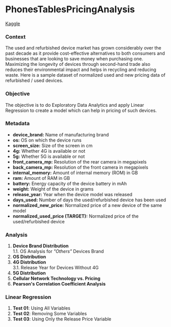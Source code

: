 # PhonesTablesPricingAnalysis

[Kaggle](https://www.kaggle.com/datasets/ahsan81/used-handheld-device-data)

### Context
The used and refurbished device market has grown considerably over the past decade as it provide cost-effective alternatives to both consumers and businesses that are looking to save money when purchasing one. Maximizing the longevity of devices through second-hand trade also reduces their environmental impact and helps in recycling and reducing waste. Here is a sample dataset of normalized used and new pricing data of refurbished / used devices.

### Objective
The objective is to do Exploratory Data Analytics and apply Linear Regression to create a model which can help in pricing of such devices.

### Metadata
- **device_brand:** Name of manufacturing brand
- **os:** OS on which the device runs
- **screen_size:** Size of the screen in cm
- **4g:** Whether 4G is available or not
- **5g:** Whether 5G is available or not
- **front_camera_mp:** Resolution of the rear camera in megapixels
- **back_camera_mp:** Resolution of the front camera in megapixels
- **internal_memory:** Amount of internal memory (ROM) in GB
- **ram:** Amount of RAM in GB
- **battery:** Energy capacity of the device battery in mAh
- **weight:** Weight of the device in grams
- **release_year:** Year when the device model was released
- **days_used:** Number of days the used/refurbished device has been used
- **normalized_new_price:** Normalized price of a new device of the same model
- **normalized_used_price (TARGET):** Normalized price of the used/refurbished device

### Analysis

1) **Device Brand Distribution**<br>
    1.1. OS Analysis for *"Others"* Devices Brand
2) **OS Distribution**
3) **4G Distribution**<br>
    3.1. Release Year for Devices Without 4G
4) **5G Distribution**
5) **Cellular Network Technology vs. Pricing**
6) **Pearson's Correlation Coefficient Analysis**

### Linear Regression

1) **Test 01**: Using All Variables
2) **Test 02**: Removing Some Variables
3) **Test 03**: Using Only the Release Price Variable
